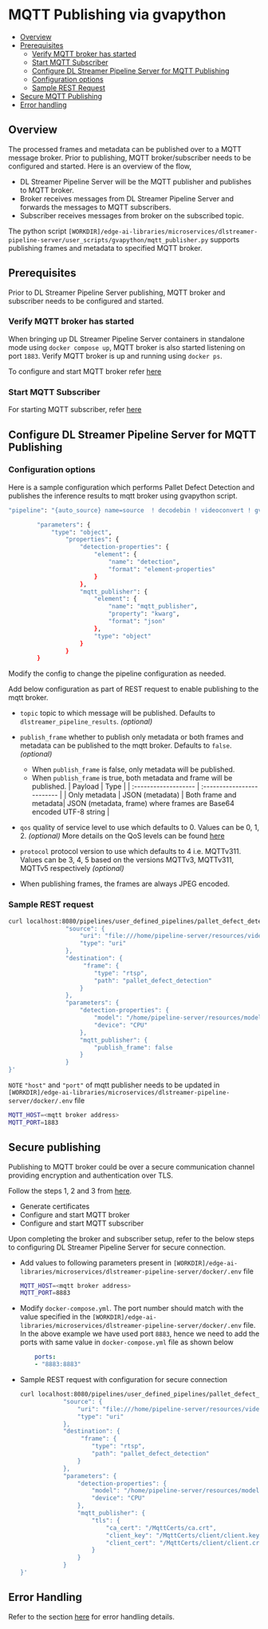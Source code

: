 
<!--hide_directive```{eval-rst}
:orphan:
```hide_directive-->

# MQTT Publishing via gvapython

- [Overview](#overview)
- [Prerequisites](#prerequisites)
  - [Verify MQTT broker has started](#verify-mqtt-broker-has-started)
  - [Start MQTT Subscriber](#start-mqtt-subscriber)
  - [Configure DL Streamer Pipeline Server for MQTT Publishing](#configure-dl-streamer-pipeline-server-for-mqtt-publishing)
  - [Configuration options](#configuration-options)
  - [Sample REST Request](#sample-rest-request)
- [Secure MQTT Publishing](#secure-publishing)
- [Error handling](#error-handling)

## Overview
The processed frames and metadata can be published over to a MQTT message broker. Prior to publishing, MQTT broker/subscriber needs to be configured and started. Here is an overview of the flow,
- DL Streamer Pipeline Server will be the MQTT publisher and publishes to MQTT broker.
- Broker receives messages from DL Streamer Pipeline Server and forwards the messages to MQTT subscribers.
- Subscriber receives messages from broker on the subscribed topic. <br>

The python script `[WORKDIR]/edge-ai-libraries/microservices/dlstreamer-pipeline-server/user_scripts/gvapython/mqtt_publisher.py` supports publishing frames and metadata to specified MQTT broker.

## Prerequisites
Prior to DL Streamer Pipeline Server publishing, MQTT broker and subscriber needs to be configured and started.

### Verify MQTT broker has started
When bringing up DL Streamer Pipeline Server containers in standalone mode using `docker compose up`, MQTT broker is also started listening on port `1883`.
Verify MQTT broker is up and running using `docker ps`.

To configure and start MQTT broker refer [here](./eis_mqtt_publish_doc.md#configure-and-start-mqtt-broker)

### Start MQTT Subscriber
For starting MQTT subscriber, refer [here](./eis_mqtt_publish_doc.md#start-mqtt-subscriber)

## Configure DL Streamer Pipeline Server for MQTT Publishing

### Configuration options
Here is a sample configuration which performs Pallet Defect Detection and publishes the inference results to mqtt broker using gvapython script.

```bash
"pipeline": "{auto_source} name=source  ! decodebin ! videoconvert ! gvadetect name=detection ! queue ! gvawatermark ! gvametaconvert name=metaconvert ! gvapython class=MQTTPublisher function=process module=/home/pipeline-server/gvapython/mqtt_publisher/mqtt_publisher.py name=mqtt_publisher ! gvametapublish name=destination ! appsink name=appsink",
```

```bash
        "parameters": {
            "type": "object",
                "properties": {
                    "detection-properties": {
                        "element": {
                            "name": "detection",
                            "format": "element-properties"
                        }
                    },
                    "mqtt_publisher": {
                        "element": {
                            "name": "mqtt_publisher",
                            "property": "kwarg",
                            "format": "json"
                        },
                        "type": "object"
                    }
                }
        }
```

Modify the config to change the pipeline configuration as needed.

Add below configuration as part of REST request to enable publishing to the mqtt broker.

  - `topic` topic to which message will be published. Defaults to `dlstreamer_pipeline_results`. *(optional)*
  - `publish_frame` whether to publish only metadata or both frames and metadata can be published to the mqtt broker.
    Defaults to `false`. *(optional)*
      - When `publish_frame` is false, only metadata will be published.
      - When `publish_frame` is true, both metadata and frame will be published.
          |  Payload   |   Type         |
          |  :-------------------   |  :-------------------------                                  |
          |  Only metadata          |   JSON (metadata)
          |  Both frame and metadata|   JSON (metadata, frame) where frames are Base64 encoded UTF-8 string |

  - `qos` quality of service level to use which defaults to 0. Values can be 0, 1, 2. *(optional)*
    More details on the QoS levels can be found [here](https://www.hivemq.com/blog/mqtt-essentials-part-6-mqtt-quality-of-service-levels)
  - `protocol` protocol version to use which defaults to 4 i.e. MQTTv311. Values can be 3, 4, 5 based on the versions MQTTv3, MQTTv311, MQTTv5 respectively *(optional)*

- When publishing frames, the frames are always JPEG encoded.

### Sample REST request

```sh
curl localhost:8080/pipelines/user_defined_pipelines/pallet_defect_detection -X POST -H 'Content-Type: application/json' -d '{
                "source": {
                    "uri": "file:///home/pipeline-server/resources/videos/warehouse.avi",
                    "type": "uri"
                },
				"destination": {
				     "frame": {
						"type": "rtsp",
						"path": "pallet_defect_detection"
                    }
				},
                "parameters": {
                    "detection-properties": {
                        "model": "/home/pipeline-server/resources/models/geti/pallet_defect_detection/deployment/Detection/model/model.xml",
                        "device": "CPU"
                    },
					"mqtt_publisher": {
						"publish_frame": false
					}
                }
}'
```
`NOTE` `"host"` and `"port"` of mqtt publisher needs to be updated in `[WORKDIR]/edge-ai-libraries/microservices/dlstreamer-pipeline-server/docker/.env` file
```sh
MQTT_HOST=<mqtt broker address>
MQTT_PORT=1883
```

## Secure publishing
Publishing to MQTT broker could be over a secure communication channel providing encryption and authentication over TLS.

Follow the steps 1, 2 and 3 from [here](./eis_mqtt_publish_doc.md#secure-publishing).
- Generate certificates
- Configure and start MQTT broker
- Configure and start MQTT subscriber

Upon completing the broker and subscriber setup, refer to the below steps to configuring DL Streamer Pipeline Server for secure connection.

- Add values to following parameters present in `[WORKDIR]/edge-ai-libraries/microservices/dlstreamer-pipeline-server/docker/.env` file
    ```sh
    MQTT_HOST=<mqtt broker address>
    MQTT_PORT=8883
    ```

- Modify `docker-compose.yml`. The port number should match with the value specified in the `[WORKDIR]/edge-ai-libraries/microservices/dlstreamer-pipeline-server/docker/.env` file. In the above example we have used port `8883`, hence we need to add the ports with same value in `docker-compose.yml` file as shown below

    ```yaml
        ports:
        - "8883:8883"
    ```

- Sample REST request with configuration for secure connection

    ```sh
    curl localhost:8080/pipelines/user_defined_pipelines/pallet_defect_detection -X POST -H 'Content-Type: application/json' -d '{
                "source": {
                    "uri": "file:///home/pipeline-server/resources/videos/warehouse.avi",
                    "type": "uri"
                },
				"destination": {
				     "frame": {
						"type": "rtsp",
						"path": "pallet_defect_detection"
                    }
				},
                "parameters": {
                    "detection-properties": {
                        "model": "/home/pipeline-server/resources/models/geti/pallet_defect_detection/deployment/Detection/model/model.xml",
                        "device": "CPU"
                    },
					"mqtt_publisher": {
                        "tls": {
                            "ca_cert": "/MqttCerts/ca.crt",
                            "client_key": "/MqttCerts/client/client.key",
                            "client_cert": "/MqttCerts/client/client.crt"
					    }
                    }
                }
    }'

    ```

## Error Handling
Refer to the section [here](./eis_mqtt_publish_doc.md#error-handling) for error handling details.
